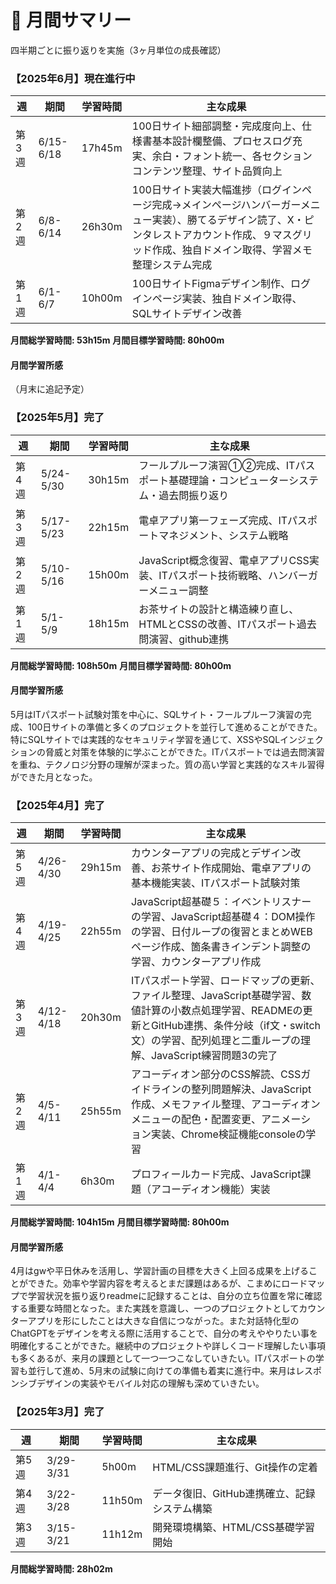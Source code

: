 # 📅 月間サマリー
四半期ごとに振り返りを実施（3ヶ月単位の成長確認）

### 【2025年6月】現在進行中
| 週 | 期間 | 学習時間 | 主な成果 |
|------|----------|----------|--------------|
| 第3週 | 6/15-6/18 | 17h45m | 100日サイト細部調整・完成度向上、仕様書基本設計欄整備、プロセスログ充実、余白・フォント統一、各セクションコンテンツ整理、サイト品質向上 |
| 第2週 | 6/8-6/14 | 26h30m | 100日サイト実装大幅進捗（ログインページ完成→メインページハンバーガーメニュー実装）、勝てるデザイン読了、X・ピンタレストアカウント作成、９マスグリッド作成、独自ドメイン取得、学習メモ整理システム完成 |
| 第1週 | 6/1-6/7 | 10h00m | 100日サイトFigmaデザイン制作、ログインページ実装、独自ドメイン取得、SQLサイトデザイン改善 |

**月間総学習時間: 53h15m**
**月間目標学習時間: 80h00m**

#### 月間学習所感
（月末に追記予定）

### 【2025年5月】完了
| 週 | 期間 | 学習時間 | 主な成果 |
|------|----------|----------|--------------|
| 第4週 | 5/24-5/30 | 30h15m | フールプルーフ演習①②完成、ITパスポート基礎理論・コンピューターシステム・過去問振り返り |
| 第3週 | 5/17-5/23 | 22h15m | 電卓アプリ第一フェーズ完成、ITパスポートマネジメント、システム戦略 |
| 第2週 | 5/10-5/16 | 15h00m | JavaScript概念復習、電卓アプリCSS実装、ITパスポート技術戦略、ハンバーガーメニュー調整 |
| 第1週 | 5/1-5/9 | 18h15m | お茶サイトの設計と構造練り直し、HTMLとCSSの改善、ITパスポート過去問演習、github連携 |

**月間総学習時間: 108h50m**
**月間目標学習時間: 80h00m**

#### 月間学習所感
5月はITパスポート試験対策を中心に、SQLサイト・フールプルーフ演習の完成、100日サイトの準備と多くのプロジェクトを並行して進めることができた。特にSQLサイトでは実践的なセキュリティ学習を通じて、XSSやSQLインジェクションの脅威と対策を体験的に学ぶことができた。ITパスポートでは過去問演習を重ね、テクノロジ分野の理解が深まった。質の高い学習と実践的なスキル習得ができた月となった。


### 【2025年4月】完了
| 週 | 期間 | 学習時間 | 主な成果 |
|------|----------|----------|--------------|
| 第5週 | 4/26-4/30 | 29h15m | カウンターアプリの完成とデザイン改善、お茶サイト作成開始、電卓アプリの基本機能実装、ITパスポート試験対策 |
| 第4週 | 4/19-4/25 | 22h55m | JavaScript超基礎５：イベントリスナーの学習、JavaScript超基礎４：DOM操作の学習、日付ループの復習とまとめWEBページ作成、箇条書きインデント調整の学習、カウンターアプリ作成 |
| 第3週 | 4/12-4/18 | 20h30m | ITパスポート学習、ロードマップの更新、ファイル整理、JavaScript基礎学習、数値計算の小数点処理学習、READMEの更新とGitHub連携、条件分岐（if文・switch文）の学習、配列処理と二重ループの理解、JavaScript練習問題3の完了 |
| 第2週 | 4/5-4/11 | 25h55m | アコーディオン部分のCSS解読、CSSガイドラインの整列問題解決、JavaScript作成、メモファイル整理、アコーディオンメニューの配色・配置変更、アニメーション実装、Chrome検証機能consoleの学習 |
| 第1週 | 4/1-4/4 | 6h30m | プロフィールカード完成、JavaScript課題（アコーディオン機能）実装 |

**月間総学習時間: 104h15m**
**月間目標学習時間: 80h00m**

#### 月間学習所感
4月はgwや平日休みを活用し、学習計画の目標を大きく上回る成果を上げることができた。効率や学習内容を考えるとまだ課題はあるが、こまめにロードマップで学習状況を振り返りreadmeに記録することは、自分の立ち位置を常に確認する重要な時間となった。また実践を意識し、一つのプロジェクトとしてカウンターアプリを形にしたことは大きな自信につながった。また対話特化型のChatGPTをデザインを考える際に活用することで、自分の考えややりたい事を明確化することができた。継続中のプロジェクトや詳しくコード理解したい事項も多くあるが、来月の課題として一つ一つこなしていきたい。ITパスポートの学習も並行して進め、5月末の試験に向けての準備も着実に進行中。来月はレスポンシブデザインの実装やモバイル対応の理解も深めていきたい。

### 【2025年3月】完了
| 週 | 期間 | 学習時間 | 主な成果 |
|------|----------|----------|--------------|
| 第5週 | 3/29-3/31 | 5h00m | HTML/CSS課題進行、Git操作の定着 |
| 第4週 | 3/22-3/28 | 11h50m | データ復旧、GitHub連携確立、記録システム構築 |
| 第3週 | 3/15-3/21 | 11h12m | 開発環境構築、HTML/CSS基礎学習開始 |

**月間総学習時間: 28h02m**
